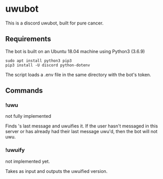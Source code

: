 # uwubot
This is a discord uwubot, built for pure cancer. 

## Requirements

The bot is built on an Ubuntu 18.04 machine using Python3 (3.6.9)

```
sudo apt install python3 pip3
pip3 install -U discord python-dotenv
```

The script loads a .env file in the same directory with the bot's token.

## Commands

### !uwu <user>

not fully implemented

Finds <user>'s last message and uwuifies it. If the user hasn't messaged
in this server or has already had their last message uwu'd, then the bot
will not uwu.

### !uwuify <text>

not implemented yet.

Takes <text> as input and outputs the uwuified version.



